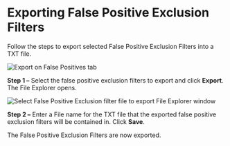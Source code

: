# Exporting False Positive Exclusion Filters

Follow the steps to export selected False Positive Exclusion Filters into a TXT file.

![Export on False Positives tab](/img/product_docs/accessanalyzer/admin/settings/sensitivedata/exclusions/exportfilter.webp)

**Step 1 –** Select the false positive exclusion filters to export and click **Export**. The File
Explorer opens.

![Select False Positive Exclusion filter file to export File Explorer window](/img/product_docs/accessanalyzer/admin/settings/sensitivedata/exclusions/exportfileexplorer.webp)

**Step 2 –** Enter a File name for the TXT file that the exported false positive exclusion filters
will be contained in. Click **Save**.

The False Positive Exclusion Filters are now exported.
